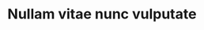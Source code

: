 ---
title: Nullam vitae nunc vulputate
tagline: In pellentesque cursus velit id posuere. Donec vehicula nulla.
image: images/fulls/05.jpg
thumbnail: images/thumbs/05.jpg
---
